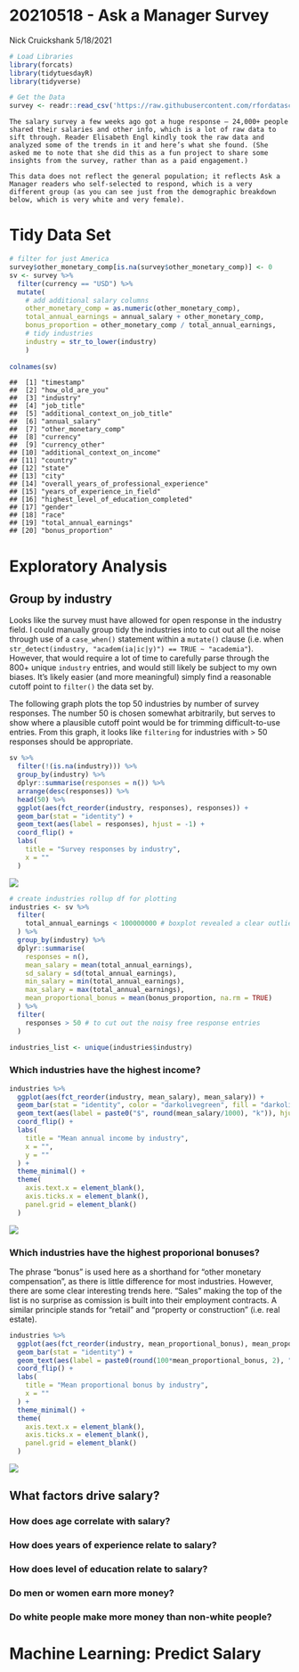 20210518 - Ask a Manager Survey
================
Nick Cruickshank
5/18/2021

``` r
# Load Libraries
library(forcats)
library(tidytuesdayR)
library(tidyverse)
```

``` r
# Get the Data
survey <- readr::read_csv('https://raw.githubusercontent.com/rfordatascience/tidytuesday/master/data/2021/2021-05-18/survey.csv')
```

    The salary survey a few weeks ago got a huge response — 24,000+ people shared their salaries and other info, which is a lot of raw data to sift through. Reader Elisabeth Engl kindly took the raw data and analyzed some of the trends in it and here’s what she found. (She asked me to note that she did this as a fun project to share some insights from the survey, rather than as a paid engagement.)
    
    This data does not reflect the general population; it reflects Ask a Manager readers who self-selected to respond, which is a very different group (as you can see just from the demographic breakdown below, which is very white and very female).

# Tidy Data Set

``` r
# filter for just America
survey$other_monetary_comp[is.na(survey$other_monetary_comp)] <- 0
sv <- survey %>%
  filter(currency == "USD") %>%
  mutate(
    # add additional salary columns
    other_monetary_comp = as.numeric(other_monetary_comp),
    total_annual_earnings = annual_salary + other_monetary_comp,
    bonus_proportion = other_monetary_comp / total_annual_earnings,
    # tidy industries
    industry = str_to_lower(industry)
    )
  
colnames(sv)
```

    ##  [1] "timestamp"                               
    ##  [2] "how_old_are_you"                         
    ##  [3] "industry"                                
    ##  [4] "job_title"                               
    ##  [5] "additional_context_on_job_title"         
    ##  [6] "annual_salary"                           
    ##  [7] "other_monetary_comp"                     
    ##  [8] "currency"                                
    ##  [9] "currency_other"                          
    ## [10] "additional_context_on_income"            
    ## [11] "country"                                 
    ## [12] "state"                                   
    ## [13] "city"                                    
    ## [14] "overall_years_of_professional_experience"
    ## [15] "years_of_experience_in_field"            
    ## [16] "highest_level_of_education_completed"    
    ## [17] "gender"                                  
    ## [18] "race"                                    
    ## [19] "total_annual_earnings"                   
    ## [20] "bonus_proportion"

# Exploratory Analysis

## Group by industry

Looks like the survey must have allowed for open response in the
industry field. I could manually group tidy the industries into to cut
out all the noise through use of a `case_when()` statement within a
`mutate()` clause (i.e. when `str_detect(industry, "academ(ia|ic|y)") ==
TRUE ~ "academia"`). However, that would require a lot of time to
carefully parse through the 800+ unique `industry` entries, and would
still likely be subject to my own biases. It’s likely easier (and more
meaningful) simply find a reasonable cutoff point to `filter()` the data
set by.

The following graph plots the top 50 industries by number of survey
responses. The number 50 is chosen somewhat arbitrarily, but serves to
show where a plausible cutoff point would be for trimming
difficult-to-use entries. From this graph, it looks like `filtering` for
industries with \> 50 responses should be appropriate.

``` r
sv %>%
  filter(!(is.na(industry))) %>%
  group_by(industry) %>%
  dplyr::summarise(responses = n()) %>%
  arrange(desc(responses)) %>%
  head(50) %>%
  ggplot(aes(fct_reorder(industry, responses), responses)) + 
  geom_bar(stat = "identity") + 
  geom_text(aes(label = responses), hjust = -1) +
  coord_flip() + 
  labs(
    title = "Survey responses by industry",
    x = ""
  )
```

![](20210518---Ask-a-Manager-Survey_files/figure-gfm/unnamed-chunk-4-1.png)<!-- -->

``` r
# create industries rollup df for plotting
industries <- sv %>%
  filter(
    total_annual_earnings < 100000000 # boxplot revealed a clear outlier here
  ) %>%
  group_by(industry) %>%
  dplyr::summarise(
    responses = n(),
    mean_salary = mean(total_annual_earnings),
    sd_salary = sd(total_annual_earnings),
    min_salary = min(total_annual_earnings),
    max_salary = max(total_annual_earnings),
    mean_proportional_bonus = mean(bonus_proportion, na.rm = TRUE)
  ) %>%
  filter(
    responses > 50 # to cut out the noisy free response entries
  )

industries_list <- unique(industries$industry)
```

### Which industries have the highest income?

``` r
industries %>%
  ggplot(aes(fct_reorder(industry, mean_salary), mean_salary)) + 
  geom_bar(stat = "identity", color = "darkolivegreen", fill = "darkolivegreen1") + 
  geom_text(aes(label = paste0("$", round(mean_salary/1000), "k")), hjust = 1, color = "darkolivegreen") +
  coord_flip() + 
  labs(
    title = "Mean annual income by industry",
    x = "",
    y = ""
  ) +
  theme_minimal() +
  theme(
    axis.text.x = element_blank(),
    axis.ticks.x = element_blank(),
    panel.grid = element_blank()
  )
```

![](20210518---Ask-a-Manager-Survey_files/figure-gfm/unnamed-chunk-6-1.png)<!-- -->

### Which industries have the highest proporional bonuses?

The phrase “bonus” is used here as a shorthand for “other monetary
compensation”, as there is little difference for most industries.
However, there are some clear interesting trends here. “Sales” making
the top of the list is no surprise as comission is built into their
employment contracts. A similar principle stands for “retail” and
“property or construction” (i.e. real estate).

``` r
industries %>%
  ggplot(aes(fct_reorder(industry, mean_proportional_bonus), mean_proportional_bonus)) + 
  geom_bar(stat = "identity") + 
  geom_text(aes(label = paste0(round(100*mean_proportional_bonus, 2), "%")), hjust = -0.5) +
  coord_flip() + 
  labs(
    title = "Mean proportional bonus by industry",
    x = ""
  ) + 
  theme_minimal() +
  theme(
    axis.text.x = element_blank(),
    axis.ticks.x = element_blank(),
    panel.grid = element_blank()
  )
```

![](20210518---Ask-a-Manager-Survey_files/figure-gfm/unnamed-chunk-7-1.png)<!-- -->

## What factors drive salary?

### How does age correlate with salary?

### How does years of experience relate to salary?

### How does level of education relate to salary?

### Do men or women earn more money?

### Do white people make more money than non-white people?

# Machine Learning: Predict Salary
